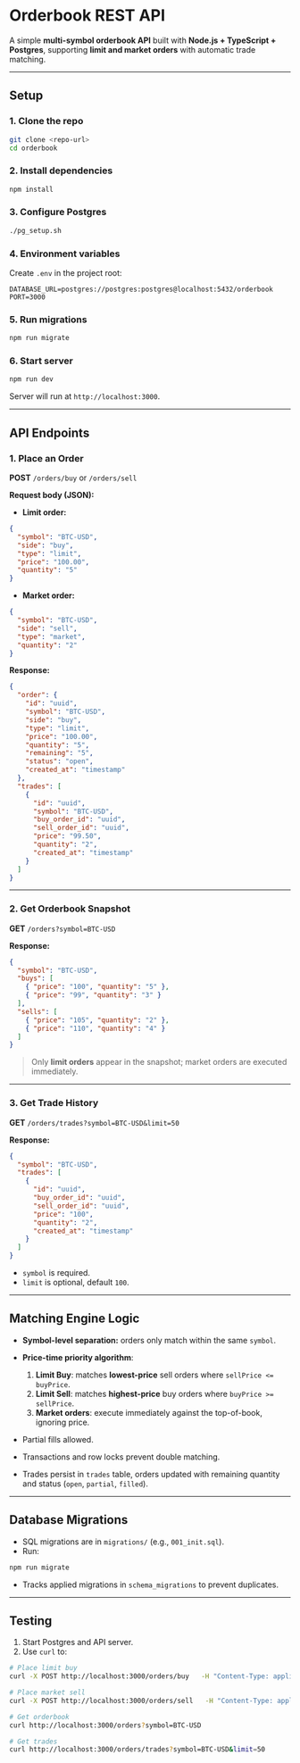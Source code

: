 # Orderbook REST API

A simple **multi-symbol orderbook API** built with **Node.js + TypeScript + Postgres**, supporting **limit and market orders** with automatic trade matching.

---

## Setup

### 1. Clone the repo

```bash
git clone <repo-url>
cd orderbook
```

### 2. Install dependencies

```bash
npm install
```

### 3. Configure Postgres

```bash
./pg_setup.sh
```

### 4. Environment variables

Create `.env` in the project root:

```env
DATABASE_URL=postgres://postgres:postgres@localhost:5432/orderbook
PORT=3000
```

### 5. Run migrations

```bash
npm run migrate
```

### 6. Start server

```bash
npm run dev
```

Server will run at `http://localhost:3000`.

---

## API Endpoints

### 1. Place an Order

**POST** `/orders/buy` or `/orders/sell`

**Request body (JSON):**

- **Limit order:**

```json
{
  "symbol": "BTC-USD",
  "side": "buy",
  "type": "limit",
  "price": "100.00",
  "quantity": "5"
}
```

- **Market order:**

```json
{
  "symbol": "BTC-USD",
  "side": "sell",
  "type": "market",
  "quantity": "2"
}
```

**Response:**

```json
{
  "order": {
    "id": "uuid",
    "symbol": "BTC-USD",
    "side": "buy",
    "type": "limit",
    "price": "100.00",
    "quantity": "5",
    "remaining": "5",
    "status": "open",
    "created_at": "timestamp"
  },
  "trades": [
    {
      "id": "uuid",
      "symbol": "BTC-USD",
      "buy_order_id": "uuid",
      "sell_order_id": "uuid",
      "price": "99.50",
      "quantity": "2",
      "created_at": "timestamp"
    }
  ]
}
```

---

### 2. Get Orderbook Snapshot

**GET** `/orders?symbol=BTC-USD`

**Response:**

```json
{
  "symbol": "BTC-USD",
  "buys": [
    { "price": "100", "quantity": "5" },
    { "price": "99", "quantity": "3" }
  ],
  "sells": [
    { "price": "105", "quantity": "2" },
    { "price": "110", "quantity": "4" }
  ]
}
```

> Only **limit orders** appear in the snapshot; market orders are executed immediately.

---

### 3. Get Trade History

**GET** `/orders/trades?symbol=BTC-USD&limit=50`

**Response:**

```json
{
  "symbol": "BTC-USD",
  "trades": [
    {
      "id": "uuid",
      "buy_order_id": "uuid",
      "sell_order_id": "uuid",
      "price": "100",
      "quantity": "2",
      "created_at": "timestamp"
    }
  ]
}
```

- `symbol` is required.  
- `limit` is optional, default `100`.

---

## Matching Engine Logic

- **Symbol-level separation:** orders only match within the same `symbol`.
- **Price-time priority algorithm**:

  1. **Limit Buy**: matches **lowest-price** sell orders where `sellPrice <= buyPrice`.  
  2. **Limit Sell**: matches **highest-price** buy orders where `buyPrice >= sellPrice`.  
  3. **Market orders**: execute immediately against the top-of-book, ignoring price.  

- Partial fills allowed.  
- Transactions and row locks prevent double matching.  
- Trades persist in `trades` table, orders updated with remaining quantity and status (`open`, `partial`, `filled`).  

---

## Database Migrations

- SQL migrations are in `migrations/` (e.g., `001_init.sql`).  
- Run:

```bash
npm run migrate
```

- Tracks applied migrations in `schema_migrations` to prevent duplicates.

---

## Testing

1. Start Postgres and API server.  
2. Use `curl` to:

```bash
# Place limit buy
curl -X POST http://localhost:3000/orders/buy   -H "Content-Type: application/json"   -d '{"symbol":"BTC-USD","side":"buy","type":"limit","price":"100","quantity":"5"}'

# Place market sell
curl -X POST http://localhost:3000/orders/sell   -H "Content-Type: application/json"   -d '{"symbol":"BTC-USD","side":"sell","type":"market","quantity":"2"}'

# Get orderbook
curl http://localhost:3000/orders?symbol=BTC-USD

# Get trades
curl http://localhost:3000/orders/trades?symbol=BTC-USD&limit=50
```